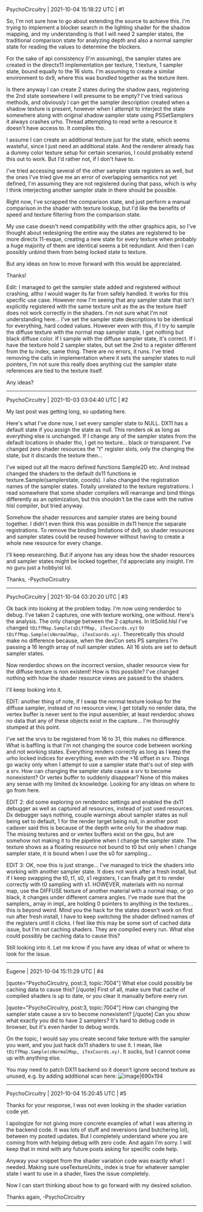 PsychoCircuitry | 2021-10-04 15:18:22 UTC | #1

So, I'm not sure how to go about extending the source to achieve this. I'm trying to implement a blocker search in the lighting shader for the shadow mapping, and my understanding is that I will need 2 sampler states, the traditional comparison state for analyzing depth and also a normal sampler state for reading the values to determine the blockers.

For the sake of api consistency (I'm assuming), the sampler states are created in the directx11 implementation per texture, 1 texture, 1 sampler state, bound equally to the 16 slots. I'm assuming to create a similar environment to dx9, where this was bundled together as the texture item.

Is there anyway I can create 2 states during the shadow pass, registering the 2nd state somewhere I will presume to be empty? I've tried various methods, and obviously I can get the sampler description created when a shadow texture is present, however when I attempt to interject the state somewhere along with original shadow sampler state using PSSetSamplers it always crashes urho. Thread attempting to read write a resource it doesn't have access to. It compiles tho.

I assume I can create an additional texture just for the state, which seems wasteful, since I just need an additional state. And the renderer already has a dummy color texture setup for certain scenarios, I could probably extend this out to work. But I'd rather not, if I don't have to.

I've tried accessing several of the other sampler state registers as well, but the ones I've tried give me an error of overlapping semantics not yet defined, I'm assuming they are not registered during that pass, which is why I think interjecting another sampler state in there should be possible.

Right now, I've scrapped the comparison state, and just perform a manual comparison in the shader with texture lookup, but I'd like the benefits of speed and texture filtering from the comparison state.

My use case doesn't need compatibility with the other graphics apis, so I've thought about redesigning the entire way the states are registered to be more directx 11-esque, creating a new state for every texture when probably a huge majority of them are identical seems a bit redundant. And then I can possibly unbind them from being locked state to texture.

But any ideas on how to move forward with this would be appreciated.

Thanks!

Edit: I managed to get the sampler state added and registered without crashing, altho I would wager its far from safely handled. It works for this specific use case. However now I'm seeing that any sampler state that isn't explicitly registered with the same texture unit as the as the texture itself does not work correctly in the shaders. I'm not sure what I'm not understanding here... I've set the sampler state descriptions to be identical for everything, hard coded values. However even with this, if I try to sample the diffuse texture with the normal map sampler state, I get nothing but black diffuse color. If I sample with the diffuse sampler state, it's correct. If i have the texture hold 2 sampler states, but set the 2nd to a register different from the tu index, same thing. There are no errors, it runs. I've tried removing the calls in implementation where it sets the sampler states to null pointers, I'm not sure this really does anything cuz the sampler state references are tied to the texture itself.

Any ideas?

-------------------------

PsychoCircuitry | 2021-10-03 03:04:40 UTC | #2

My last post was getting long, so updating here.

Here's what I've done now, I set every sampler state to NULL. DX11 has a default state if you assign the state as null. This renders ok as long as everything else is unchanged. If I change any of the sampler states from the default locations in shader tho, I get no texture... black or transparent. I've changed zero shader resources the "t" register slots, only the changing the state, but it discards the texture then...

I've wiped out all the macro defined functions Sample2D etc. And instead changed the shaders to the default dx11 functions ie texture.Sample(samplerstate, coords). I also changed the registration names of the sampler states. Totally unrelated to the texture registrations. I read somewhere that some shader compilers will rearrange and bind things differently as an optimization, but this shouldn't be the case with the native hlsl compiler, but tried anyway.

Somehow the shader resources and sampler states are being bound together. I didn't even think this was possible in dx11 hence the separate registrations. To remove the binding limitations of dx9, so shader resources and sampler states could be reused however without having to create a whole new resource for every change.

I'll keep researching. But if anyone has any ideas how the shader resources and sampler states might be locked together, I'd appreciate any insight. I'm no guru just a hobbyist lol.

Thanks,
-PsychoCircuitry

-------------------------

PsychoCircuitry | 2021-10-04 03:20:20 UTC | #3

Ok back into looking at the problem today. I'm now using renderdoc to debug. I've taken 2 captures, one with texture working, one without. Here's the analysis. The only change between the 2 captures. In litSolid.hlsl I've changed `tDiffMap.Sample(sDiffMap, iTexCoords.xy)` to `tDiffMap.Sample(sNormalMap, iTexCoords.xy)`. Theoretically this should make no difference because, when the devCon sets PS samplers I'm passing a 16 length array of null sampler states. All 16 slots are set to default sampler states.

Now renderdoc shows on the incorrect version, shader resource view for the diffuse texture is non existent! How is this possible? I've changed nothing with how the shader resource views are passed to the shaders.

I'll keep looking into it.

EDIT: another thing of note, if I swap the normal texture lookup for the diffuse sampler, instead of no resource view, I get totally no render data, the vertex buffer is never sent to the input assembler, at least renderdoc shows no data that any of these objects exist in the capture... I'm thoroughly stumped at this point.

I've set the srvs to be registered from 16 to 31, this makes no difference. What is baffling is that I'm not changing the source code between working and not working states. Everything renders correctly as long as I keep the urho locked indices for everything, even with the +16 offset in srv. Things go wacky only when I attempt to use a sampler state that's out of step with a srv. How can changing the sampler state cause a srv to become nonexistent? Or vertex buffer to suddenly disappear? None of this makes any sense with my limited dx knowledge. Looking for any ideas on where to go from here.

EDIT 2: did some exploring on renderdoc settings and enabled the dx11 debugger as well as captured all resources, instead of just used resources. Dx debugger says nothing, couple warnings about sampler states as null being set to default, 1 for the render target being null, in another post cadaver said this is because of the depth write only for the shadow map. The missing textures and or vertex buffers exist on the gpu, but are somehow not making it to the pipeline when I change the sampler state. The texture shows as a floating resource not bound to t0 but only when I change sampler state, it is bound when I use the s0 for sampling...

EDIT 3: OK, now this is just strange... I've managed to trick the shaders into working with another sampler state. It does not work after a fresh install, but if I keep swapping the t0, t1, s0, s1 registers, I can finally get it to render correctly with t0 sampling with s1. HOWEVER, materials with no normal map, use the DIFFUSE texture of another material with a normal map, or go black, it changes under different camera angles. I've made sure that the samplers_ array in impl_ are holding 0 pointers to anything in the textures... this is beyond weird. Mind you the hack for the states doesn't work on first run after fresh install, I have to keep switching the shader defined names of the registers until it clicks. I feel like this may be some sort of cached data issue, but I'm not caching shaders. They are compiled every run. What else could possibly be caching data to cause this? 

Still looking into it. Let me know if you have any ideas of what or where to look for the issue.

-------------------------

Eugene | 2021-10-04 15:11:29 UTC | #4

[quote="PsychoCircuitry, post:3, topic:7004"]
What else could possibly be caching data to cause this?
[/quote]
First of all, make sure that cache of compiled shaders is up to date, or you clear it manually before every run.

[quote="PsychoCircuitry, post:3, topic:7004"]
How can changing the sampler state cause a srv to become nonexistent?
[/quote]
Can you show what exactly you did to have 2 samplers? It's hard to debug code in browser, but it's even harder to debug words.

On the topic, I would say you create second fake texture with the sampler you want, and you just hack dx11 shaders to use it. I mean, like `tDiffMap.Sample(sNormalMap, iTexCoords.xy)`. It sucks, but I cannot come up with anything else.

You may need to patch DX11 backend so it doesn't ignore second texture as unused, e.g. by adding additional scan here:
![image|690x194](upload://qtNfbaBtaQz1FJCeE6CVa3v0Xyp.png)

-------------------------

PsychoCircuitry | 2021-10-04 15:20:45 UTC | #5

Thanks for your response, I was not even looking in the shader variation code yet.

I apologize for not giving more concrete examples of what I was altering in the backend code. It was lots of stuff and reversions (and butchering lol), between my posted updates. But I completely understand where you are coming from with helping debug with zero code. And again I'm sorry. I will keep that in mind with any future posts asking for specific code help.

Anyway your snippet from the shader variation code was exactly what I needed. Making sure useTextureUnits_ index is true for whatever sampler state I want to use in a shader, fixes the issue completely.

Now I can start thinking about how to go forward with my desired solution.

Thanks again,
-PsychoCircuitry

-------------------------

